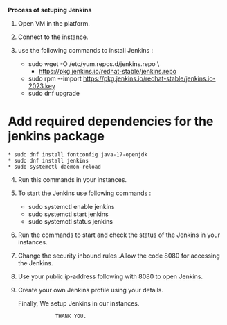 **Process of setuping Jenkins**

1) Open VM in the platform.
2) Connect to the instance.
3) use the following commands to install Jenkins :

    * sudo wget -O /etc/yum.repos.d/jenkins.repo \
      * https://pkg.jenkins.io/redhat-stable/jenkins.repo
    * sudo rpm --import https://pkg.jenkins.io/redhat-stable/jenkins.io-2023.key
    * sudo dnf upgrade
 # Add required dependencies for the jenkins package
    * sudo dnf install fontconfig java-17-openjdk
    * sudo dnf install jenkins
    * sudo systemctl daemon-reload
4) Run this commands in your instances.
5) To start the Jenkins use following commands :

    * sudo systemctl enable jenkins
    * sudo systemctl start jenkins
    * sudo systemctl status jenkins
6) Run the commands to start and check the status of the Jenkins in your instances.
7) Change the security inbound rules .Allow the code 8080 for accessing the Jenkins.
8) Use your public ip-address following with 8080 to open Jenkins.
9) Create your own Jenkins profile using your details.

   Finally, We setup Jenkins in our instances.

                   THANK YOU.